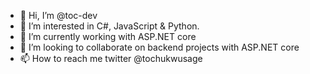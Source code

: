 - 👋 Hi, I’m @toc-dev
- 👀 I’m interested in C#, JavaScript & Python.
- 🌱 I’m currently working with ASP.NET core
- 💞️ I’m looking to collaborate on backend projects with ASP.NET core
- 📫 How to reach me twitter @tochukwusage

<!---
toc-dev/toc-dev is a ✨ special ✨ repository because its `README.md` (this file) appears on your GitHub profile.
You can click the Preview link to take a look at your changes.
--->
